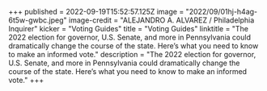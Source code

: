 +++
published = 2022-09-19T15:52:57.125Z
image = "2022/09/01hj-h4ag-6t5w-gwbc.jpeg"
image-credit = "ALEJANDRO A. ALVAREZ / Philadelphia Inquirer"
kicker = "Voting Guides"
title = "Voting Guides"
linktitle = "The 2022 election for governor, U.S. Senate, and more in Pennsylvania could dramatically change the course of the state. Here’s what you need to know to make an informed vote."
description = "The 2022 election for governor, U.S. Senate, and more in Pennsylvania could dramatically change the course of the state. Here’s what you need to know to make an informed vote."
+++
